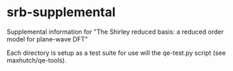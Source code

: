 srb-supplemental
================

Supplemental information for "The Shirley reduced basis: a reduced order model for plane-wave DFT"

Each directory is setup as a test suite for use will the qe-test.py script (see maxhutch/qe-tools).

